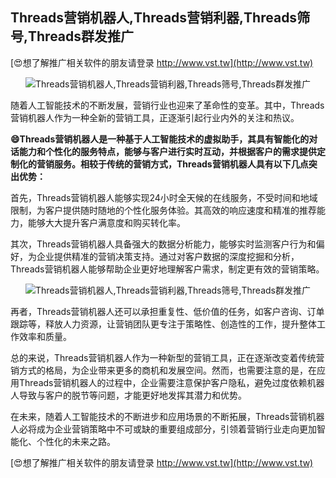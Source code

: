 ## **Threads营销机器人,Threads营销利器,Threads筛号,Threads群发推广**

[😍想了解推广相关软件的朋友请登录 http://www.vst.tw](http://www.vst.tw)

 <center><img src="https://vst.tw/MP4/tuiguang/png/2.png" alt="Threads营销机器人,Threads营销利器,Threads筛号,Threads群发推广"></center>

随着人工智能技术的不断发展，营销行业也迎来了革命性的变革。其中，Threads营销机器人作为一种全新的营销工具，正逐渐引起行业内外的关注和热议。

**😄Threads营销机器人是一种基于人工智能技术的虚拟助手，其具有智能化的对话能力和个性化的服务特点，能够与客户进行实时互动，并根据客户的需求提供定制化的营销服务。相较于传统的营销方式，Threads营销机器人具有以下几点突出优势：**

首先，Threads营销机器人能够实现24小时全天候的在线服务，不受时间和地域限制，为客户提供随时随地的个性化服务体验。其高效的响应速度和精准的推荐能力，能够大大提升客户满意度和购买转化率。

其次，Threads营销机器人具备强大的数据分析能力，能够实时监测客户行为和偏好，为企业提供精准的营销决策支持。通过对客户数据的深度挖掘和分析，Threads营销机器人能够帮助企业更好地理解客户需求，制定更有效的营销策略。

 <center><img src="https://vst.tw/MP4/tuiguang/png/3.png" alt="Threads营销机器人,Threads营销利器,Threads筛号,Threads群发推广"></center>

再者，Threads营销机器人还可以承担重复性、低价值的任务，如客户咨询、订单跟踪等，释放人力资源，让营销团队更专注于策略性、创造性的工作，提升整体工作效率和质量。

总的来说，Threads营销机器人作为一种新型的营销工具，正在逐渐改变着传统营销方式的格局，为企业带来更多的商机和发展空间。然而，也需要注意的是，在应用Threads营销机器人的过程中，企业需要注意保护客户隐私，避免过度依赖机器人导致与客户的脱节等问题，才能更好地发挥其潜力和优势。

在未来，随着人工智能技术的不断进步和应用场景的不断拓展，Threads营销机器人必将成为企业营销策略中不可或缺的重要组成部分，引领着营销行业走向更加智能化、个性化的未来之路。

[😍想了解推广相关软件的朋友请登录 http://www.vst.tw](http://www.vst.tw)




